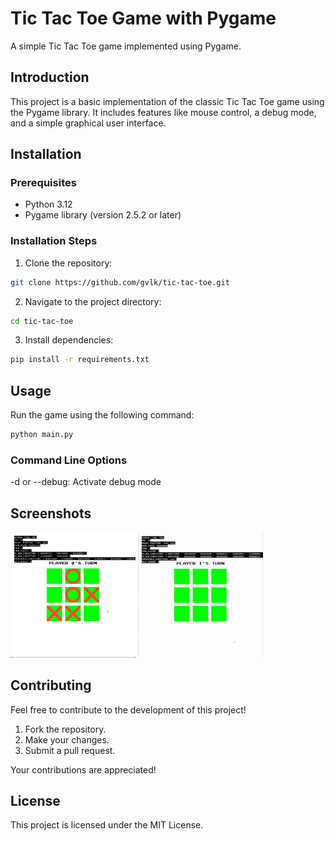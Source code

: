 # Tic Tac Toe Game with Pygame

A simple Tic Tac Toe game implemented using Pygame.

## Introduction

This project is a basic implementation of the classic Tic Tac Toe game using the Pygame library. It includes features like mouse control, a debug mode, and a simple graphical user interface.

## Installation

### Prerequisites

- Python 3.12
- Pygame library (version 2.5.2 or later)

### Installation Steps

1. Clone the repository:
```bash
git clone https://github.com/gvlk/tic-tac-toe.git
```

2. Navigate to the project directory:
```bash
cd tic-tac-toe
```

3. Install dependencies:
```bash
pip install -r requirements.txt
```
## Usage

Run the game using the following command:

```bash
python main.py
```

### Command Line Options

-d or --debug: Activate debug mode

## Screenshots

<img src="screenshots/screenshot1.png" alt="Screenshot 1" width="200"/>
<img src="screenshots/screenrecording1.gif" alt="Screen recording 1" width="200"/>

## Contributing

Feel free to contribute to the development of this project!

1. Fork the repository.
2. Make your changes.
3. Submit a pull request.

Your contributions are appreciated!

## License

This project is licensed under the MIT License.
